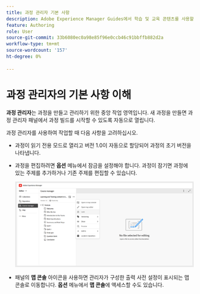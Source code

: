 ```yaml
---
title: 과정 관리자 기본 사항
description: Adobe Experience Manager Guides에서 학습 및 교육 콘텐츠를 사용할 때 Course Manager의 기본 사항을 이해합니다.
feature: Authoring
role: User
source-git-commit: 33b6080ec0a98e85f96e0ccb46c91bbffb882d2a
workflow-type: tm+mt
source-wordcount: '157'
ht-degree: 0%

---
```


# 과정 관리자의 기본 사항 이해

**과정 관리자**&#x200B;는 과정을 만들고 관리하기 위한 중앙 작업 영역입니다. 새 과정을 만들면 과정 관리자 패널에서 과정 빌드를 시작할 수 있도록 자동으로 열립니다.

과정 관리자를 사용하여 작업할 때 다음 사항을 고려하십시오.

- 과정이 읽기 전용 모드로 열리고 버전 1.0이 자동으로 할당되어 과정의 초기 버전을 나타냅니다.
- 과정을 편집하려면 **옵션** 메뉴에서 잠금을 설정해야 합니다. 과정이 잠기면 과정에 있는 주제를 추가하거나 기존 주제를 편집할 수 있습니다.

  ![](assets/course-manager-lock-course.png)
- 패널의 **맵 콘솔** 아이콘을 사용하면 관리자가 구성한 출력 사전 설정이 표시되는 맵 콘솔로 이동합니다. **옵션** 메뉴에서 **맵 콘솔**&#x200B;에 액세스할 수도 있습니다.
